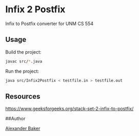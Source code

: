 # Infix 2 Postfix

Infix to Postfix converter for UNM CS 554


## Usage

Build the project:

```bash
javac src/*.java
```

Run the project:

```bash
java src/Infix2Postfix < testfile.in > testfile.out
```


## Resources

https://www.geeksforgeeks.org/stack-set-2-infix-to-postfix/


##Author

[Alexander Baker](maileto:alexebaker@unm.edu)
